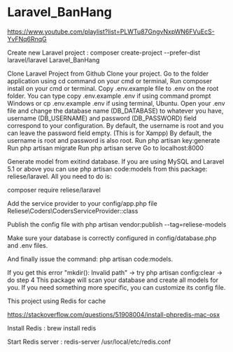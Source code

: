 # Laravel_BanHang
 https://www.youtube.com/playlist?list=PLWTu87GngvNxpWN6FVuEcS-YvFNq6RnqG

 Create new Laravel project : 
 composer create-project --prefer-dist laravel/laravel Laravel_BanHang

Clone Laravel Project from Github Clone your project.
Go to the folder application using cd command on your cmd or terminal, Run composer install on your cmd or terminal.
Copy .env.example file to .env on the root folder. 
You can type copy .env.example .env if using command prompt Windows or cp .env.example .env if using terminal, Ubuntu. 
Open your .env file and change the database name (DB_DATABASE) to whatever you have, username (DB_USERNAME) and password (DB_PASSWORD) field correspond to your configuration. By default, the username is root and you can leave the password field empty. (This is for Xampp) By default, the username is root and password is also root.
Run php artisan key:generate 
Run php artisan migrate 
Run php artisan serve 
Go to localhost:8000

Generate model from exitind database. If you are using MySQL and Laravel 5.1 or above you can use php artisan code:models from this package: reliese/laravel. All you need to do is:

composer require reliese/laravel

Add the service provider to your config/app.php file Reliese\Coders\CodersServiceProvider::class

Publish the config file with php artisan vendor:publish --tag=reliese-models

Make sure your database is correctly configured in config/database.php and .env files.

And finally issue the command: php artisan code:models.

If you get this error "mkdir(): Invalid path" -> try php artisan config:clear -> do step 4 This package will scan your database and create all models for you. If you need something more specific, you can customize its config file.

This project using Redis for cache

https://stackoverflow.com/questions/51908004/install-phpredis-mac-osx

Install Redis :
brew install redis

Start Redis server : 
redis-server /usr/local/etc/redis.conf
